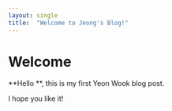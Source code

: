 ```yaml
---
layout: single
title:  "Welcome to Jeong's Blog!"
---
```


# Welcome

**Hello **, this is my first Yeon Wook blog post.

I hope you like it!
